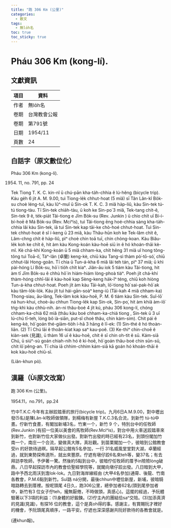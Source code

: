 ```yaml
---
title: "跑 306 Km (公里)"
categories:
  - 散文
tags:
  - 無lo̍h名
toc: true
toc_sticky: true
---
```


# Pháu 306 Km (kong-lí).

## 文獻資訊

| 項目 | 資料 |
|---|---|
| 作者 | 無lo̍h名 |
| 卷期 | 台灣教會公報 |
| 卷期 | 第791號 |
| 日期 | 1954/11 |
| 頁數 | 24 |

## 白話字（原文數位化）

Pháu 306 Km (kong-lí).

1954. 11, no. 791, pp. 24

Tek Tiong T. K. C. kin-nî ū chú-pān kha-ta̍h-chhia ê lú-hêng (bicycle trip). Káu ge̍h 6 ji̍t A. M. 9.00, tuì Tiong-le̍k chhut-hoat (5 miâ) sī Tân Lân-kî Bo̍k-su choè léng-tuī, kàu Iûⁿ-muî ū Sin-ok T. K. C. 3 miâ ha̍p-liû, kàu Sin-tek tú-tú tiong-tàu. Tī Sin-tek chia̍h-tàu, ū koh ke Sin-po͘ 3 miâ, Tek-tang chi̍t-ê, Sin-tek 9 ê, te̍k-pia̍t Tâi-tiong e Jīm Bo̍k-su (Rev. Junkin ) ū chio chi̍t uī Bí-í-bí-hoē ê Má Bo̍k-su (Rev. Mciⁿis), tuì Tâi-tiong ēng hoé-chhia sàng kha-ta̍h-chhia lâi kàu Sin-tek, iā tuì Sin-tek kap tāi-ke chò-hoé chhut-hoat. Tuì Sin-tek chhut-hoat ê sî í-keng ū 23 miâ, kàu Thâu-hūn koh ke Tek-lâm chi̍t ê, Lâm-chng chi̍t ê ha̍p-liû, pìⁿ choè chin toā tuī, chin chòng-koan. Kàu Biâu-le̍k koh ke chi̍t ê, hit àm kàu Kong-koán kàu-hoē siū in ê hó khoán-thāi kè-mî. Kè chá-khí Kong-koán ū 5 miâ chham-ka, chi̍t hêng 31 miâ uî hong tông-tông tuì Toā-ô͘, Táⁿ-lân (卓蘭) keng-kè, chiū kàu Tang-sì thàm pò͘-tō-só͘, chiū chhut-lâi Hong-goân. Tī chia ū Tun-á-kha 6 miâ lâi teh tán, pìⁿ 37 miâ; ū khì pài-hóng Lí Bo̍k-su, hō͘ i tio̍h chi̍t kiaⁿ. Jiân-āu iok 5 tiám kàu Tâi-tiong, hit àm tī Jīm Bo̍k-su ê chhù hō͘ in hiám-hiám lòng-phoà tiáⁿ. Poeh ji̍t chá-khí thàm-hóng chhī-lāi ê kàu-hoē kap Sèng-keng ha̍k-īⁿ téng, chiū koh hiòng Tun-á-kha chhut-hoat. Poeh ji̍t àm kàu Tāi-kah, lō͘-tiong hō͘ sai-pak-hō͘ ak kàu tâm-lo̍k-lo̍k. Káu ji̍t tuì hái-gān-soàⁿ keng-iû (Tāi-kah 4 miâ chham-ka) Thong-siau, āu-lâng, Tek-lâm kok kàu-hoē, P. M. 6 tiám kàu Sin-tek. Suî-lō͘ ná hun-khui, choè-āu chhun Tiong-le̍k kap Sin-ok, Sin-po͘, hit àm khiâ àm-lō͘ tńg-khì kàu chhù-nih. án-ni thâu-boé 4 ji̍t kú, pháu 306 kong-lí, chóng chham-ka-chiá 62 miâ (thâu kàu boé chham-ka-chiá tiong , Sin-tek ū 3 uī lú-chú tī-teh, lóng bô ià-siān, put-sî choè thâu, chin kám-sim). Chit pái ê keng-kè, hō͘ goán thé-giām-tio̍h í-hā 3 hāng ê lī-ek: (1) Sin-thé ê hó thoàn-liān. (2) Tī Chú lāi ê thoân-kiat kap saⁿ kau-poê. (3) Ke-thiⁿ chin-choē ê kiàn-sek (見識), ū thàm 16 uī ê kàu-hoē, chit ê sī chin oh-tit ê sū. Kám-siā Chú, ū siúⁿ-sù goán chiah-nih hó ê ki-hoē, hō͘ goán thâu-boé chin sūn-sū, chi̍t lō͘ pêng-an. Tī chia iā chhim-chhim kám-siā kā goán hó khoán-thāi ê kok kàu-hoē chiū-sī.

(Liân-khun pò).

## 漢羅（Ùi原文改寫）

跑 306 Km (公里)。

1954.11，no.791，pp.24

竹中T.K.C.今年有主辦跤踏車的旅行(bicycle trip)。九月6日A.M.9.00，對中壢出發(5名)是陳Lân-kî牧師做領隊，到楊梅有新屋 T.K.C.3名合流，到新竹 tú-tú中晝。佇新竹食晝，有閣加新埔3名，竹東一个，新竹 9 个，特別台中的任牧師(Rev.Junkin )有招一位美以美會的馬牧師(Rev.Mciⁿis)，對台中用火車送跤踏車來到新竹，也對新竹佮大家做伙出發。對新竹出發的時已經有23名，到頭份閣加竹南一个，南庄一个合流，變做真大隊，真壯觀。到苗栗閣加一个，彼暗到公館教會受in 的好款待過暝。隔早起公館有5名參加，一行 31名威風堂堂對大湖，卓蘭經過，就到東勢探佈道所，就出來豐原。佇遮有墩仔跤6名來teh等，變37名；有去拜訪李牧師，予伊著一驚。然後約5點到台中，彼暗佇任牧師的厝予in險險lòng破鼎。八日早起探訪市內的教會佮聖經學院等，就閣向墩仔跤出發。八日暗到大甲，路中予西北雨沃到澹lok-lok。九日對海岸線經由 (大甲4名參加)通霄、後龍、竹南各教會，P.M.6點到新竹。Suî路 ná分開，最後chhun中壢佮新屋，新埔，彼暗騎暗路轉去到厝裡。按呢頭尾 4日久，跑306公里，總參加者62名(頭到尾參加者中，新竹有3 位女子佇teh，攏無厭倦，不時做頭，真感心)。這擺的經過，予阮體驗著以下3項的利益：(1)身體的好鍛鍊。(2)佇主內的團結佮saⁿ交陪。(3)加添真濟的見識(見識)，有探16 位的教會，這个是真oh得的事。感謝主，有賞賜阮才裡好的機會，予阮頭尾真順序，一路平安。佇遮也深深感謝共阮好款待的各教會就是。

(連khun報)。
